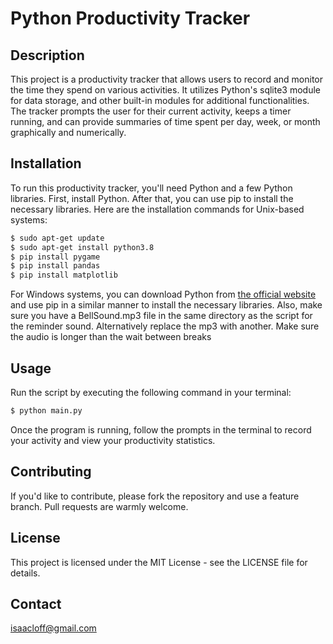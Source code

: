 # Python Productivity Tracker

## Description
This project is a productivity tracker that allows users to record and monitor the time they spend on various
activities. It utilizes Python's sqlite3 module for data storage, and other built-in modules for additional
functionalities. The tracker prompts the user for their current activity, keeps a timer running, and can provide
summaries of time spent per day, week, or month graphically and numerically.

## Installation
To run this productivity tracker, you'll need Python and a few Python libraries. First, install Python. After that, you can use pip to install the necessary libraries. Here are the installation commands for Unix-based systems:

```bash
$ sudo apt-get update
$ sudo apt-get install python3.8
$ pip install pygame
$ pip install pandas
$ pip install matplotlib
```
For Windows systems, you can download Python from [the official website](https://www.python.org/downloads/) and use pip in a similar manner to install the necessary libraries.
Also, make sure you have a BellSound.mp3 file in the same directory as the script for the reminder sound. Alternatively replace the mp3 with another. Make sure the audio is longer than the wait between breaks

## Usage
Run the script by executing the following command in your terminal:
```bash
$ python main.py
```
Once the program is running, follow the prompts in the terminal to record your activity and view your productivity statistics.

## Contributing
If you'd like to contribute, please fork the repository and use a feature branch. Pull requests are warmly welcome.

## License
This project is licensed under the MIT License - see the LICENSE file for details.

## Contact
<isaacloff@gmail.com>

